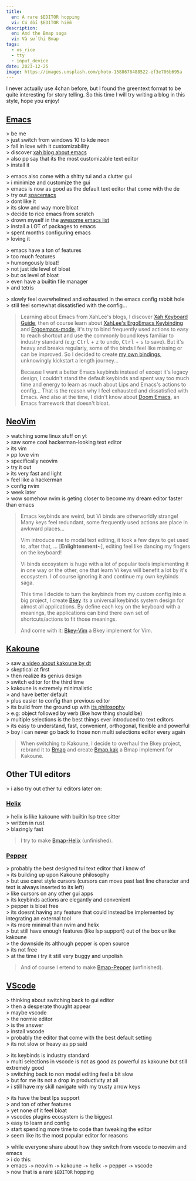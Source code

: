 ```yaml
---
title:
  en: A rare $EDITOR hopping
  vi: Cú đổi $EDITOR hiếm
description:
  en: And the Bmap saga
  vi: Và sử thi Bmap
tags:
  - os_rice
  - tty
  - input_device
date: 2023-12-25
image: https://images.unsplash.com/photo-1588678488522-ef3e706b695a
---
```


I never actually use 4chan before, but I found the greentext format to be quite interesting for story telling. So this time I will try writing a blog in this style, hope you enjoy!

## [Emacs](https://www.gnu.org/software/emacs)

<p class="text-success">
  &gt; be me<br/>
  &gt; just switch from windows 10 to kde neon<br/>
  &gt; fall in love with it customizability<br/>
  &gt; discover <a class="text-success" href="http://xahlee.info/emacs/emacs/emacs.html">xah blog about emacs</a><br/>
  &gt; also pp say that its the most customizable text editor<br/>
  &gt; install it<br/>
</p>

<p class="text-success">
  &gt; emacs also come with a shitty tui and a clutter gui<br/>
  &gt; i minimize and customize the gui<br/>
  &gt; emacs is now as good as the default text editor that come with the de<br/>
  &gt; try out <a class="text-success" href="https://www.spacemacs.org">spacemacs</a><br/>
  &gt; dont like it<br/>
  &gt; its slow and way more bloat<br/>
  &gt; decide to rice emacs from scratch<br/>
  &gt; drown myself in the <a class="text-success" href="https://github.com/emacs-tw/awesome-emacs">awesome emacs list</a><br/>
  &gt; install a LOT of packages to emacs<br/>
  &gt; spent months configuring emacs<br/>
  &gt; loving it<br/>
</p>

<p class="text-success">
  &gt; emacs have a ton of features<br/>
  &gt; too much features<br/>
  &gt; humongously bloat!<br/>
  &gt; not just ide level of bloat<br/>
  &gt; but os level of bloat<br/>
  &gt; even have a builtin file manager<br/>
  &gt; and tetris<br/>
</p>

<p class="text-success">
  &gt; slowly feel overwhelmed and exhausted in the emacs config rabbit hole<br/>
  &gt; still feel somewhat dissatisfied with the config...<br/>
</p>

> Learning about Emacs from XahLee's blogs, I discover [Xah Keyboard Guide](http://xahlee.info/kbd/keyboarding.html), then of course learn about [XahLee's ErgoEmacs Keybinding](http://xahlee.info/emacs/emacs/ergonomic_emacs_keybinding.html) and [Ergoemacs-mode](https://ergoemacs.github.io), it's try to bind frequently used actions to easy to reach shortcut and use the commonly bound keys familiar to industry standard (e.g: <kbd class="kbd kbd-sm">Ctrl</kbd> + <kbd class="kbd kbd-sm">z</kbd> to undo, <kbd class="kbd kbd-sm">Ctrl</kbd> + <kbd class="kbd kbd-sm">s</kbd> to save). But it's heavy and breaks regularly, some of the binds I feel like missing or can be improved. So I decided to create [my own bindings](https://github.com/NNBnh/.emacs.d/blob/main/key.el), unknowingly kickstart a length journey...
>
> Because I want a better Emacs keybinds instead of except it's legacy design, I couldn't stand the default keybinds and spent way too much time and energy to learn as much about Lips and Emacs's actions to config... That is the reason why I feel exhausted and dissatisfied with Emacs. And also at the time, I didn't know about [Doom Emacs](https://github.com/doomemacs/doomemacs), an Emacs framework that doesn't bloat.

## [NeoVim](https://neovim.io)

<p class="text-success">
  &gt; watching some linux stuff on yt<br/>
  &gt; saw some cool hackerman-looking text editor<br/>
  &gt; its vim<br/>
  &gt; pp love vim<br/>
  &gt; specifically neovim<br/>
  &gt; try it out<br/>
  &gt; its very fast and light<br/>
  &gt; feel like a hackerman<br/>
  &gt; config nvim<br/>
  &gt; week later<br/>
  &gt; wow somehow nvim is geting closer to become my dream editor faster than emacs<br/>
</p>

> Emacs keybinds are weird, but Vi binds are otherworldly strange! Many keys feel redundant, some frequently used actions are place in awkward places...
>
> Vim introduce me to modal text editing, it took a few days to get used to, after that, ... \[**Enlightenment~**\], editing feel like dancing my fingers on the keyboard!
>
> Vi binds ecosystem is huge with a lot of popular tools implementing it in one way or the other, one that learn Vi keys will benefit a lot by it's ecosystem. I of course ignoring it and continue my own keybinds saga.
>
> This time I decide to turn the keybinds from my custom config into a big project, I create [Bkey](https://github.com/NNBnh/bkey-old) its a universal keybinds system design for almost all applications. By define each key on the keyboard with a meanings, the applications can bind there own set of shortcuts/actions to fit those meanings.
>
> And come with it: [Bkey-Vim](https://github.com/NNBnh/bkey-vim) a Bkey implement for Vim.

## [Kakoune](https://kakoune.org)

<p class="text-success">
  &gt; saw <a class="text-success" href="https://youtu.be/sbfCSHhopT4">a video about kakoune by dt</a><br/>
  &gt; skeptical at first<br/>
  &gt; then realize its genius design<br/>
  &gt; switch editor for the third time<br/>
  &gt; kakoune is extremely minimalistic<br/>
  &gt; and have better default<br/>
  &gt; plus easier to config than previous editor<br/>
  &gt; its build from the ground up with <a class="text-success" href="https://kakoune.org/why-kakoune/why-kakoune.html">its philosophy</a><br/>
  &gt; e.g: object followed by verb (like how thing should be)<br/>
  &gt; multiple selections is the best things ever introduced to text editors<br/>
  &gt; its easy to understand, fast, convenient, orthogonal, flexible and powerful<br/>
  &gt; boy i can never go back to those non multi selections editor every again<br/>
</p>

> When switching to Kakoune, I decide to overhaul the Bkey project, rebrand it to [Bmap](https://github.com/NNBnh/bmap) and create [Bmap.kak](https://github.com/NNBnh/bmap.kak) a Bmap implement for Kakoune.

## Other TUI editors

<p class="text-success">
  &gt; i also try out other tui editors later on:<br/>
</p>

### [Helix](https://helix-editor.com)

<p class="text-success">
  &gt; helix is like kakoune with builtin lsp tree sitter<br/>
  &gt; written in rust<br/>
  &gt; blazingly fast<br/>
</p>

<!-- > [TODO](https://github.com/helix-editor/helix/issues/1179) -->
<!-- > -->
> I try to make [Bmap-Helix](https://github.com/NNBnh/bmap-helix) (unfinished).

### [Pepper](https://vamolessa.itch.io/pepper)

<p class="text-success">
  &gt; probably the best designed tui text editor that i know of<br/>
  &gt; its building up upon Kakoune philosophy<br/>
  &gt; but use caret style cursors (cursors can move past last line character and text is always inserted to its left)<br/>
  &gt; like cursors on any other gui apps<br/>
  &gt; its keybinds actions are elegantly and convenient<br/>
  &gt; pepper is bloat free<br/>
  &gt; its doesnt having any feature that could instead be implemented by integrating an external tool<br/>
  &gt; its more minimal than nvim and helix<br/>
  &gt; but still have enough features (like lsp support) out of the box unlike kakoune<br/>
  &gt; the downside its although pepper is open source<br/>
  &gt; its not free<br/>
  &gt; at the time i try it still very buggy and unpolish<br/>
</p>

> And of course I ertend to make [Bmap-Pepper](https://github.com/NNBnh/bmap-pepper) (unfinished).

<!--
## The problem with TUI

TODO
-->

## [VScode](https://code.visualstudio.com)

<p class="text-success">
  &gt; thinking about switching back to gui editor<br/>
  &gt; then a desperate thought appear<br/>
  &gt; maybe vscode<br/>
  &gt; the normie editor<br/>
  &gt; is the answer<br/>
  &gt; install vscode<br/>
  &gt; probably the editor that come with the best default setting<br/>
  &gt; its not slow or heavy as pp said<br/>
</p>

<p class="text-success">
  &gt; its keybinds is industry standard<br/>
  &gt; multi selections in vscode is not as good as powerful as kakoune but still extremely good<br/>
  &gt; switching back to non modal editing feel a bit slow<br/>
  &gt; but for me its not a drop in productivity at all<br/>
  &gt; i still have my skill navigate with my trusty arrow keys<br/>
</p>

<p class="text-success">
  &gt; its have the best lps support<br/>
  &gt; and ton of other features<br/>
  &gt; yet none of it feel bloat<br/>
  &gt; vscodes plugins ecosystem is the biggest<br/>
  &gt; easy to learn and config<br/>
  &gt; start spending more time to code than tweaking the editor<br/>
  &gt; seem like its the most popular editor for reasons<br/>
</p>

<p class="text-success">
  &gt; while everyone share about how they switch from vscode to neovim and emacs<br/>
  &gt; i do this:<br/>
  &gt; emacs <code>-&gt;</code> neovim <code>-&gt;</code> kakoune <code>-&gt;</code> helix <code>-&gt;</code> pepper <code>-&gt;</code> vscode<br/>
  &gt; now that is a rare <code>$EDITOR</code> hopping<br/>
</p>
